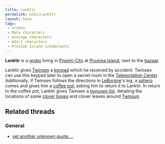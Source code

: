```yaml
---
title: Lanktir
permalink: wiki/Lanktir
layout: base
tags:
 - Grobos
 - Male characters
 - Average characters
 - Adult characters
 - Proxima Island inhabitants
---
```


**Lanktir** is a [grobo](grobo "wikilink") living in
[Proxim-City](Proxim-City "wikilink") at [Proxima
Island](Proxima_Island "wikilink"), next to the
[bazaar](Proxim-City_bazaar "wikilink").

Lanktir gives [Twinsen](Twinsen "wikilink") a
[keypad](keypad "wikilink") which he received by accident. Twinsen can
use this keypad later to open a secret room in the [Teleportation
Center](Teleportation_Center "wikilink"). Addtionally, if Twinsen
follows the directions in [LeBorgne](LeBorgne "wikilink")'s log, a
[sphero](sphero "wikilink") comes and gives him a [coffee
pot](coffee_pot "wikilink"), asking him to return it to Lanktir. In
return to the coffee pot, Lanktir gives Twinsen a [bonuses
list](bonuses_list "wikilink"), detailing the locations of some [clover
boxes](clover_boxes "wikilink") and clover leaves around
[Twinsun](Twinsun "wikilink").

## Related threads

### General

- [yet another unknown
  quote....](https://forum.magicball.net/showthread.php?t=536)
